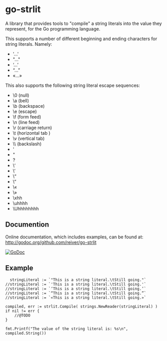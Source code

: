 # go-strlit

A library that provides tools to "compile" a string literals into the value they represent, for the Go programming language.

This supports a number of different beginning and ending characters for string literals. Namely:
* '...'
* "..."
* ‘...’
* “...”
* «...»

This also supports the following string literal escape sequences:
* \0 (null)
* \a (bell)
* \b (backspace)
* \e (escape)
* \f (form feed)
* \n (line feed)
* \r (carriage return)
* \t (horizontal tab )
* \v (vertical tab)
* \\\\ (backslash)
* \'
* \"
* \?
* \‘
* \’
* \“
* \”
* \«
* \»
* \xhh
* \uhhhh
* \Uhhhhhhhh


## Documention

Online documentation, which includes examples, can be found at: http://godoc.org/github.com/reiver/go-strlit

[![GoDoc](https://godoc.org/github.com/reiver/go-strlit?status.svg)](https://godoc.org/github.com/reiver/go-strlit)


## Example
```
  stringLiteral := `"This is a string literal.\tStill going."`
//stringLiteral := `'This is a string literal.\tStill going.'`
//stringLiteral := `‘This is a string literal.\tStill going.’`
//stringLiteral := `“This is a string literal.\tStill going.”`
//stringLiteral := `«This is a string literal.\tStill going.»`

compiled, err := strlit.Compile( strings.NewReader(stringLiteral) )
if nil != err {
	//@TODO
}

fmt.Printf("The value of the string literal is: %s\n", compiled.String())
```
